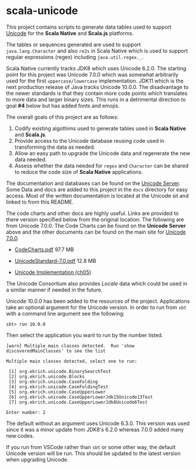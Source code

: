# scala-unicode
This project contains scripts to generate data tables used to support
[Unicode](https://unicode.org/) for the **Scala Native** and **Scala.js**
platforms.

The tables or sequences generated are used to support `java.lang.Character`
and also `re2s` in Scala Native which is used to support regular
expressions (regex) including `java.util.regex._`.

Scala Native currently tracks JDK8 which uses Unicode 6.2.0. The starting
point for this project was Unicode 7.0.0 which was somewhat arbitrarily
used for the first `uppercase/lowercase` implementation. JDK11 which is
the next production release of Java tracks Unicode 10.0.0. The
disadvantage to the newer standards is that they contain more code
points which translates to more data and larger binary sizes. This runs
in a detrimental direction to goal **#4** below but has added
fonts and emojis.

The overall goals of this project are as follows:

1. Codify existing algothims used to generate tables used in **Scala Native**
and **Scala.js**.
2. Provide access to the Unicode database reusing code used in transforming
the data as needed.
3. Allow an easy path to upgrade the Unicode data and regenerate
the new data needed.
4. Assess whether the data needed for `regex` and `Character` can be shared
to reduce the code size of **Scala Native** applications.

The documentation and databases can be found on the
[Unicode Server](https://www.unicode.org/Public/). Some Data and docs are
added to this project in the `docs` directory for easy access. Most of the
written documentation is located at the Unicode sit and linked to from
this README.

The code charts and other docs are highly useful. Links are provided to
there version specified below from the original location. The following
are from Unicode 7.0.0. The Code Charts can be found on the **Unicode
Server** above and the other documents can be found on the main site for
[Unicode 7.0.0](https://www.unicode.org/versions/Unicode7.0.0/).

* [CodeCharts.pdf](https://www.unicode.org/Public/7.0.0/charts/CodeCharts.pdf)
97.7 MB

* [UnicodeStandard-7.0.pdf](http://www.unicode.org/versions/Unicode7.0.0/UnicodeStandard-7.0.pdf)
12.8 MB

* [Unicode Implementation (ch05)](http://www.unicode.org/versions/Unicode7.0.0/ch05.pdf)

The Unicode Consortium also provides *Locale* data which could be used in
a similar manner if needed in the future.

Unicode 10.0.0 has been added to the resources of the project. Applications
take an optional argument for the Unicode version. In order to run from `sbt`
with a command line argument see the following:

```console
sbt> run 10.0.0
```

Then select the application you want to run by the number listed.

```console
[warn] Multiple main classes detected.  Run 'show discoveredMainClasses' to see the list

Multiple main classes detected, select one to run:

 [1] org.ekrich.unicode.BinarySearchTest
 [2] org.ekrich.unicode.Blocks
 [3] org.ekrich.unicode.CaseFolding
 [4] org.ekrich.unicode.CaseFoldingTest
 [5] org.ekrich.unicode.CaseUpperLower
 [6] org.ekrich.unicode.CaseUpperLowerJdk15Unicode13Test
 [7] org.ekrich.unicode.CaseUpperLowerJdk8Unicode6Test

Enter number: 2

```
The default without an argument uses Unicode 6.3.0. This version was used since
it was a minor update from JDK8's 6.2.0 whereas 7.0.0 added many new codes.

If you run from VSCode rather than `sbt` or some other way, the default Unicode
version will be run. This should be updated to the latest version when
upgrading Unicode.


